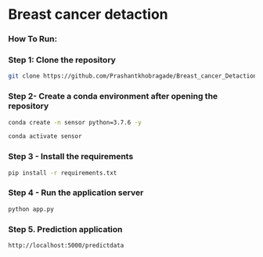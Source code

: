 # Breast cancer detaction

### How To Run:

### Step 1: Clone the repository
```bash
git clone https://github.com/Prashantkhobragade/Breast_cancer_Detaction.git
```

### Step 2- Create a conda environment after opening the repository

```bash
conda create -n sensor python=3.7.6 -y
```

```bash
conda activate sensor
```

### Step 3 - Install the requirements
```bash
pip install -r requirements.txt
```

### Step 4 - Run the application server
```bash
python app.py
```

### Step 5. Prediction application
```bash
http://localhost:5000/predictdata

```

